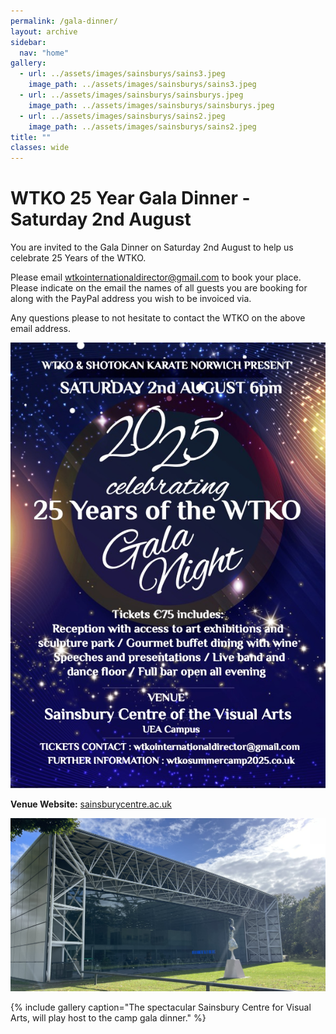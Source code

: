 ```yaml
---
permalink: /gala-dinner/
layout: archive
sidebar:
  nav: "home"
gallery:
  - url: ../assets/images/sainsburys/sains3.jpeg
    image_path: ../assets/images/sainsburys/sains3.jpeg
  - url: ../assets/images/sainsburys/sainsburys.jpeg
    image_path: ../assets/images/sainsburys/sainsburys.jpeg
  - url: ../assets/images/sainsburys/sains2.jpeg
    image_path: ../assets/images/sainsburys/sains2.jpeg
title: ""
classes: wide
---
```

# WTKO 25 Year Gala Dinner - Saturday 2nd August

You are invited to the Gala Dinner on Saturday 2nd August to help us celebrate 25 Years of the WTKO. 

Please email [wtkointernationaldirector@gmail.com](mailto:wtkointernationaldirector@gmail.com) to book your place. Please indicate on the email the names of all guests you are booking for along with the PayPal address you wish to be invoiced via.

Any questions please to not hesitate to contact the WTKO on the above email address.

<a href="../assets/pdf/GalaDinnerInvitation.pdf" target="_blank">
  <img src="../assets/images/GalaDinnerInvitation.jpg" alt="Gala Dinner Invitation">
</a>

**Venue Website:** [sainsburycentre.ac.uk](https://sainsburycentre.ac.uk/)

![Sainsburys Centre](../assets/images/sainsburys/IMG_0117.jpeg "Sainsburys Centre")

{% include gallery caption="The spectacular Sainsbury Centre for Visual Arts, will play host to the camp gala dinner." %}
